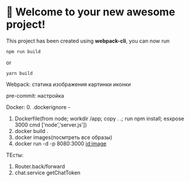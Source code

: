 # 🚀 Welcome to your new awesome project!

This project has been created using **webpack-cli**, you can now run

```
npm run build
```

or

```
yarn build
```

Webpack: статика изображения картинки иконки

pre-commit: настройка

Docker: 0. .dockerignore -

1. Dockerfile(from node; workdir /app; copy . .; run npm install; esxpose 3000 cmd ['node','server.js'])
2. docker build .
3. docker images(посмтреть все образы)
4. docker run -d -p 8080:3000 <id:image>

ТЕсты:

1. Router.back/forward
2. chat.service getChatToken
